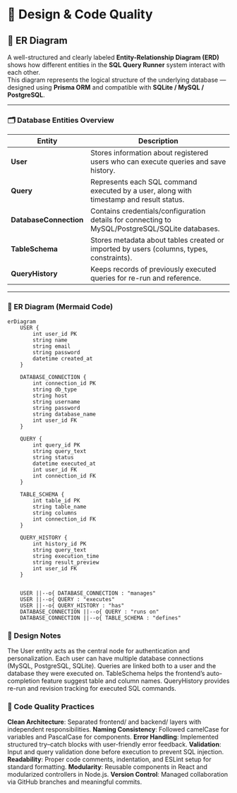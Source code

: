 # 🎨 Design & Code Quality  

## 🧱 ER Diagram  

A well-structured and clearly labeled **Entity-Relationship Diagram (ERD)** shows how different entities in the **SQL Query Runner** system interact with each other.  
This diagram represents the logical structure of the underlying database — designed using **Prisma ORM** and compatible with **SQLite / MySQL / PostgreSQL**.

---

### 🗂️ Database Entities Overview  

| Entity | Description |
|--------|--------------|
| **User** | Stores information about registered users who can execute queries and save history. |
| **Query** | Represents each SQL command executed by a user, along with timestamp and result status. |
| **DatabaseConnection** | Contains credentials/configuration details for connecting to MySQL/PostgreSQL/SQLite databases. |
| **TableSchema** | Stores metadata about tables created or imported by users (columns, types, constraints). |
| **QueryHistory** | Keeps records of previously executed queries for re-run and reference. |

---

### 🧩 ER Diagram (Mermaid Code)  

```mermaid
erDiagram
    USER {
        int user_id PK
        string name
        string email
        string password
        datetime created_at
    }

    DATABASE_CONNECTION {
        int connection_id PK
        string db_type
        string host
        string username
        string password
        string database_name
        int user_id FK
    }

    QUERY {
        int query_id PK
        string query_text
        string status
        datetime executed_at
        int user_id FK
        int connection_id FK
    }

    TABLE_SCHEMA {
        int table_id PK
        string table_name
        string columns
        int connection_id FK
    }

    QUERY_HISTORY {
        int history_id PK
        string query_text
        string execution_time
        string result_preview
        int user_id FK
    }


    USER ||--o{ DATABASE_CONNECTION : "manages"
    USER ||--o{ QUERY : "executes"
    USER ||--o{ QUERY_HISTORY : "has"
    DATABASE_CONNECTION ||--o{ QUERY : "runs on"
    DATABASE_CONNECTION ||--o{ TABLE_SCHEMA : "defines"
```
### 🧠 Design Notes

The User entity acts as the central node for authentication and personalization.
Each user can have multiple database connections (MySQL, PostgreSQL, SQLite).
Queries are linked both to a user and the database they were executed on.
TableSchema helps the frontend’s auto-completion feature suggest table and column names.
QueryHistory provides re-run and revision tracking for executed SQL commands.

### 💎 Code Quality Practices

**Clean Architecture**: Separated frontend/ and backend/ layers with independent responsibilities.
**Naming Consistency**: Followed camelCase for variables and PascalCase for components.
**Error Handling**: Implemented structured try–catch blocks with user-friendly error feedback.
**Validation**: Input and query validation done before execution to prevent SQL injection.
**Readability**: Proper code comments, indentation, and ESLint setup for standard formatting.
**Modularity**: Reusable components in React and modularized controllers in Node.js.
**Version Control**: Managed collaboration via GitHub branches and meaningful commits.
